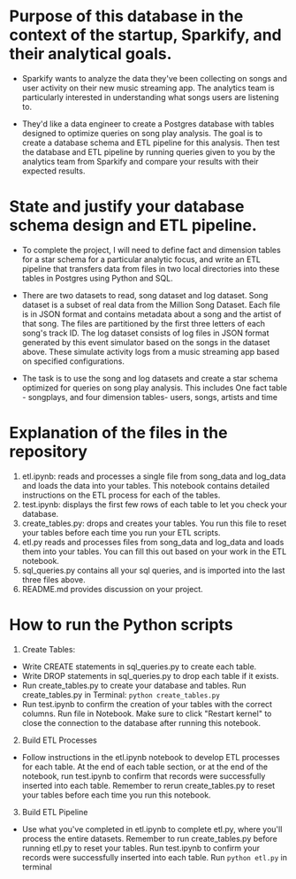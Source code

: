 # Purpose of this database in the context of the startup, Sparkify, and their analytical goals.

- Sparkify wants to analyze the data they've been collecting on songs and user activity on their new music streaming app. The analytics team is particularly interested in understanding what songs users are listening to. 

- They'd like a data engineer to create a Postgres database with tables designed to optimize queries on song play analysis. The goal is to create a database schema and ETL pipeline for this analysis. Then test the database and ETL pipeline by running queries given to you by the analytics team from Sparkify and compare your results with their expected results.

# State and justify your database schema design and ETL pipeline.

- To complete the project, I will need to define fact and dimension tables for a star schema for a particular analytic focus, and write an ETL pipeline that transfers data from files in two local directories into these tables in Postgres using Python and SQL.

- There are two datasets to read, song dataset and log dataset. Song dataset is a subset of real data from the Million Song Dataset. Each file is in JSON format and contains metadata about a song and the artist of that song. The files are partitioned by the first three letters of each song's track ID. The log dataset consists of log files in JSON format generated by this event simulator based on the songs in the dataset above. These simulate activity logs from a music streaming app based on specified configurations.

- The task is to use the song and log datasets and  create a star schema optimized for queries on song play analysis. This includes One fact table - songplays, and four dimension tables- users, songs, artists and time

# Explanation of the files in the repository

1. etl.ipynb: reads and processes a single file from song_data and log_data and loads the data into your tables. This notebook contains detailed instructions on the ETL process for each of the tables.
2. test.ipynb: displays the first few rows of each table to let you check your database.
3. create_tables.py: drops and creates your tables. You run this file to reset your tables before each time you run your ETL scripts.
4. etl.py reads and processes files from song_data and log_data and loads them into your tables. You can fill this out based on your work in the ETL notebook.
5. sql_queries.py contains all your sql queries, and is imported into the last three files above.
6. README.md provides discussion on your project.

# How to run the Python scripts

1. Create Tables:

- Write CREATE statements in sql_queries.py to create each table.
- Write DROP statements in sql_queries.py to drop each table if it exists.
- Run create_tables.py to create your database and tables. Run create_tables.py in Terminal: `python create_tables.py`
- Run test.ipynb to confirm the creation of your tables with the correct columns. Run file in Notebook. Make sure to click "Restart kernel" to close the connection to the database after running this notebook.

2. Build ETL Processes

- Follow instructions in the etl.ipynb notebook to develop ETL processes for each table. At the end of each table section, or at the end of the notebook, run test.ipynb to confirm that records were successfully inserted into each table. Remember to rerun create_tables.py to reset your tables before each time you run this notebook.

3. Build ETL Pipeline
- Use what you've completed in etl.ipynb to complete etl.py, where you'll process the entire datasets. Remember to run create_tables.py before running etl.py to reset your tables. Run test.ipynb to confirm your records were successfully inserted into each table. Run `python etl.py` in terminal 